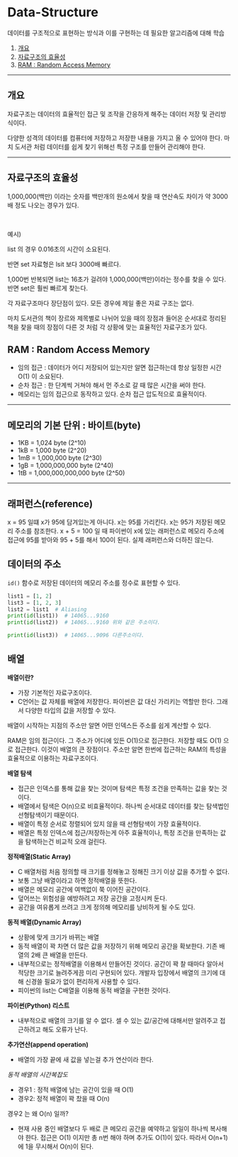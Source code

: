 # Data-Structure
데이터를 구조적으로 표현하는 방식과 이를 구현하는 데 필요한 알고리즘에 대해 학습

1. [개요](#개요)
2. [자료구조의 효율성](#자료구조의-효율성)
3. [RAM : Random Access Memory](#ram--random-access-memory)
---

## **개요**
자료구조는 데이터의 효율적인 접근 및 조작을 간응하게 해주는 데이터 저장 및 관리방식이다.

다양한 성격의 데이터를 컴퓨터에 저장하고 저장한 내용을 가지고 올 수 있어야 한다. 마치 도서관 처럼 데이터를 쉽게 찾기 위해선 특정 구조를 만들어 관리해야 한다.

---

## **자료구조의 효율성**
1,000,000(백만) 이라는 숫자를 백만개의 원소에서 찾을 때 연산속도 차이가 약 3000배 정도 나오는 경우가 있다.

<br>

예시)

list 의 경우 0.016초의 시간이 소요된다.

반면 set 자료형은 lsit 보다 3000배 빠르다.

1,000번 반복되면 list는 16초가 걸려야 1,000,000(백만)이라는 정수를 찾을 수 있다. 반면 set은 훨씬 빠르게 찾는다.

각 자료구조마다 장단점이 있다. 모든 경우에 제일 좋은 자료 구조는 없다.

마치 도서관의 책이 장르와 제목별로 나뉘어 있을 때의 장점과 들어온 순서대로 정리된 책을 찾을 때의 장점이 다른 것 처럼 각 상황에 맞는 효율적인 자료구조가 있다.

## **RAM : Random Access Memory**
- 임의 접근 : 데이터가 어디 저장되어 있는지만 알면 접근하는데 항상 일정한 시간 O(1) 이 소요된다.
- 순차 접근 : 한 단계씩 거쳐야 해서 먼 주소로 갈 때 많은 시간을 써야 한다.
- 메모리는 임의 접근으로 동작하고 있다. 순차 접근 압도적으로 효율적이다.
 
---

## **메모리의 기본 단위 : 바이트(byte)**
- 1KB = 1,024 byte (2^10)
- 1kB = 1,000 byte (2^20)
- 1mB = 1,000,000 byte (2^30)
- 1gB = 1,000,000,000 byte (2^40)
- 1tB = 1,000,000,000,000 byte (2^50)

---

## **래퍼런스(reference)**

x = 95 일떄 x가 95에 담겨있는게 아니다. x는 95를 가리킨다. x는 95가 저장된 메모리 주소를 참조한다. x + 5 = 100 일 때 파이썬이 x에 있는 래퍼런스로 메모리 주소에 접근에 95를 받아와 95 + 5를 해서 100이 된다. 실제 래퍼런스와 더하진 않는다.

## **데이터의 주소**
<code>id()</code> 함수로 저장된 데이터의 메모리 주소를 정수로 표현할 수 있다.

```python
list1 = [1, 2]
list3 = [1, 2, 3]
list2 = list1  # Aliasing
print(id(list1))  # 14065...9160 
print(id(list2))  # 14065...9160 위와 같은 주소이다.

print(id(list3))  # 14065...9096 다른주소이다.

```

## **배열**

**배열이란?**
- 가장 기본적인 자료구조이다.
- C언어는 값 자체를 배열에 저장한다. 파이썬은 값 대신 가리키는 역할만 한다. 
  그래서 다양한 타입의 값을 저장할 수 있다.

배열이 시작하는 지점의 주소만 알면 어떤 인덱스든 주소를 쉽게 계산할 수 있다.
  
RAM은 임의 접근이다. 그 주소가 어디에 있든 O(1)으로 접근한다. 저장할 때도 O(1)
으로 접근한다. 이것이 배열의 큰 장점이다. 주소만 알면 한번에 접근하는 RAM의 특성을
효율적으로 이용하는 자료구조이다.

**배열 탐색**
- 접근은 인덱스를 통해 값을 찾는 것이며 탐색은 특정 조건을 만족하는 값을 찾는 것이다.
- 배열에서 탐색은 O(n)으로 비효율적이다. 하나씩 순서대로 데이터를 찾는 탐색법인 선형탐색이기 때문이다.
- 배열이 특정 순서로 정렬되어 있지 않을 때 선형탐색이 가장 효율적이다.
- 배열은 특정 인덱스에 접근/저장하는게 아주 효율적이나, 특정 조건을 만족하는 값을
탐색하는건 비교적 오래 걸린다.
  
**정적배열(Static Array)**
- C 배열처럼 처음 정의할 때 크기를 정해놓고 정해진 크기 이상 값을 추가할 수 없다.
- 보통 그냥 배열이라고 하면 정적배열을 뜻한다.
- 배열은 메모리 공간에 여백없이 쭉 이어진 공간이다.
- 덮어쓰는 위험성을 예방하려고 저장 공간을 고정시켜 둔다.
- 공간을 여유롭게 쓰려고 크게 정의해 메모리를 낭비하게 될 수도 있다. 

**동적 배열(Dynamic Array)**
- 상황에 맞게 크기가 바뀌는 배열
- 동적 배열이 꽉 차면 더 많은 값을 저장하기 위해 메모리 공간을 확보한다. 기존 배열의 2배 큰 배열을 만든다.
- 내부적으로는 정적배열을 이용해서 만들어진 것이다. 공간이 꽉 찰 때마다 알아서 적당한 크기로 늘려주게끔 미리 구현되어 있다. 개발자 입장에서 배열의 크기에 대해 신경쓸 필요가 없이 편리하게 사용할 수 있다.
- 피이썬의 list는 C배열을 이용해 동적 배열을 구현한 것이다.

**파이썬(Python) 리스트**
- 내부적으로 배열의 크기를 알 수 없다. 셀 수 있는 값/공간에 대해서만 알려주고 접근하려고 해도 오류가 난다.

**추가연산(append operation)**
- 배열의 가장 끝에 새 값을 넣는걸 추가 연산이라 한다.

*동적 배열의 시간복잡도*
- 경우1 : 정적 배열에 남는 공간이 있을 때 O(1)
- 경우2: 정적 배열이 꽉 찼을 때 O(n) <br>

경우2 는 왜 O(n) 일까?
  - 현재 사용 중인 배열보다 두 배로 큰 메모리 공간을 예약하고 일일이 하나씩 복사해야 한다. 접근은 O(1) 이지만 총 n번 해야 하며 추가도 O(1)이 있다. 따라서 O(n+1)에 1을 무시해서 O(n)이 된다.
  